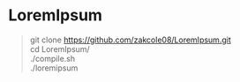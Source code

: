 # LoremIpsum

> git clone https://github.com/zakcole08/LoremIpsum.git  
> cd LoremIpsum/  
> ./compile.sh  
> ./loremipsum  
